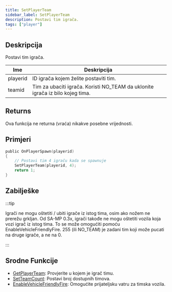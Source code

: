 ```yaml
---
title: SetPlayerTeam
sidebar_label: SetPlayerTeam
description: Postavi tim igrača.
tags: ["player"]
---
```


## Deskripcija

Postavi tim igrača.

| Ime      | Deskripcija                                                                   |
| -------- | ----------------------------------------------------------------------------- |
| playerid | ID igrača kojem želite postaviti tim.                                         |
| teamid   | Tim za ubaciti igrača. Koristi NO_TEAM da uklonite igrača iz bilo kojeg tima. |

## Returns

Ova funkcija ne returna (vraća) nikakve posebne vrijednosti.

## Primjeri

```c
public OnPlayerSpawn(playerid)
{
    // Postavi tim 4 igraču kada se spawnuje
    SetPlayerTeam(playerid, 4);
    return 1;
}
```

## Zabilješke

:::tip

Igrači ne mogu oštetiti / ubiti igrače iz istog tima, osim ako nožem ne prerežu grkljan. Od SA-MP 0.3x, igrači takođe ne mogu oštetiti vozila koja vozi igrač iz istog tima. To se može omogućiti pomoću EnableVehicleFriendlyFire. 255 (ili NO_TEAM) je zadani tim koji može pucati na druge igrače, a ne na 0.

:::

## Srodne Funkcije

- [GetPlayerTeam](GetPlayerTeam): Provjerite u kojem je igrač timu.
- [SetTeamCount](SetTeamCount): Postavi broj dostupnih timova.
- [EnableVehicleFriendlyFire](EnableVehicleFriendlyFire): Omogućite prijateljsku vatru za timska vozila.

